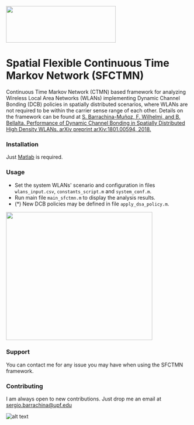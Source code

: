   <img src="https://github.com/sergiobarra/SFCTMN/blob/master/sfctmn_logo.png" width="300" height="100">


# Spatial Flexible Continuous Time Markov Network (SFCTMN)

Continuous Time Markov Network (CTMN) based framework for analyzing Wireless Local Area Networks (WLANs) implementing Dynamic Channel Bonding (DCB) policies in spatially distributed scenarios, where WLANs are not required to be within the carrier sense range of each other.
Details on the framework can be found at [S. Barrachina-Muñoz, F. Wilhelmi, and B. Bellalta. Performance of Dynamic Channel Bonding in Spatially Distributed High Density WLANs. arXiv preprint arXiv:1801.00594, 2018.](https://arxiv.org/pdf/1801.00594.pdf)

### Installation

Just [Matlab](https://www.mathworks.com/) is required.

### Usage
 
 * Set the system WLANs' scenario and configuration in files ```wlans_input.csv```, ```constants_script.m``` and ```system_conf.m```. 
 * Run main file ```main_sfctmn.m``` to display the analysis results.
 * (*) New DCB policies may be defined in file ```apply_dsa_policy.m```.
 
<img src="https://github.com/sergiobarra/SFCTMN/blob/master/documentation/sfctmn_ctmn_example.png" width="400" height="350">

### Support
You can contact me for any issue you may have when using the SFCTMN framework.

### Contributing
I am always open to new contributions. Just drop me an email at sergio.barrachina@upf.edu

![alt text](https://github.com/sergiobarra/SFCTMN/blob/master/documentation/General%20flowchart.png)
